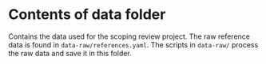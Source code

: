 # Contents of data folder

Contains the data used for the scoping review project. The raw reference data
is found in `data-raw/references.yaml`. The scripts in `data-raw/` process
the raw data and save it in this folder.

